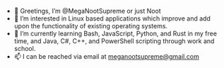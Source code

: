 - 👋 Greetings, I’m @MegaNootSupreme or just Noot
- 👀 I’m interested in Linux based applications which improve and add upon the functionality of existing operating systems.
- 🌱 I’m currently learning Bash, JavaScript, Python, and Rust in my free time, and Java, C#, C++, and PowerShell scripting through work and school.
- 📫 I can be reached via email at meganootsupreme@gmail.com 

<!---
MegaNootSupreme/MegaNootSupreme is a ✨ special ✨ repository because its `README.md` (this file) appears on your GitHub profile.
You can click the Preview link to take a look at your changes.
--->
